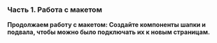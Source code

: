 ### Часть 1. Работа с макетом

**Продолжаем работу с макетом: Создайте компоненты шапки и подвала, чтобы можно было подключать их к новым страницам.**
